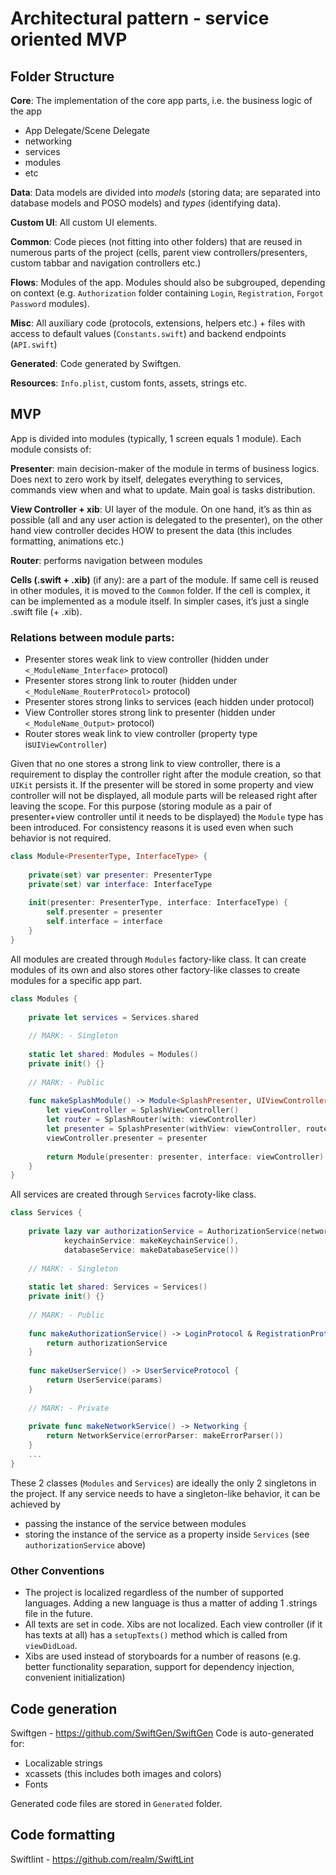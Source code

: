 # Architectural pattern - service oriented MVP
## Folder Structure
**Core**: The implementation of the core app parts, i.e. the business logic of the app
- App Delegate/Scene Delegate
- networking
- services
- modules
- etc

**Data**: Data models are divided into *models* (storing data; are separated into database models and POSO models) and *types* (identifying data).

**Custom UI**: All custom UI elements.

**Common**: Code pieces (not fitting into other folders) that are reused in numerous parts of the project (cells, parent view controllers/presenters, custom tabbar and navigation controllers etc.)

**Flows**: Modules of the app. Modules should also be subgrouped, depending on context (e.g. `Authorization` folder containing `Login`, `Registration`, `Forgot Password` modules).

**Misc**: All auxiliary code (protocols, extensions, helpers etc.) + files with access to default values (`Constants.swift`) and backend endpoints (`API.swift`)

**Generated**: Code generated by Swiftgen.

**Resources**: `Info.plist`, custom fonts, assets, strings etc.

## MVP

App is divided into modules (typically, 1 screen equals 1 module). Each module consists of:

**Presenter**: main decision-maker of the module in terms of business logics. Does next to zero work by itself, delegates everything to services, commands view when and what to update. Main goal is tasks distribution.

**View Controller + xib**: UI layer of the module. On one hand, it’s as thin as possible (all and any user action is delegated to the presenter), on the other hand view controller decides HOW to present the data (this includes formatting, animations etc.)

**Router**: performs navigation between modules

**Cells (.swift + .xib)** (if any): are a part of the module. If same cell is reused in other modules, it is moved to the `Common` folder. If the cell is complex, it can be implemented as a module itself. In simpler cases, it’s just a single .swift file (+ .xib).

### Relations between module parts:

- Presenter stores weak link to view controller (hidden under `<_ModuleName_Interface>` protocol)
- Presenter stores strong link to router (hidden under `<_ModuleName_RouterProtocol>` protocol)
- Presenter stores strong links to services (each hidden under protocol)
- View Controller stores strong link to presenter (hidden under `<_ModuleName_Output>` protocol)
- Router stores weak link to view controller (property type is`UIViewController`)

Given that no one stores a strong link to view controller, there is a requirement to display the controller right after the module creation, so that `UIKit` persists it. If the presenter will be stored in some property and view controller will not be displayed, all module parts will be released right after leaving the scope. 
For this purpose (storing module as a pair of presenter+view controller until it needs to be displayed) the `Module` type has been introduced. For consistency reasons it is used even when such behavior is not required.
```swift
class Module<PresenterType, InterfaceType> {
    
    private(set) var presenter: PresenterType
    private(set) var interface: InterfaceType
    
    init(presenter: PresenterType, interface: InterfaceType) {
        self.presenter = presenter
        self.interface = interface
    }
}
```

All modules are created through `Modules` factory-like class. It can create modules of its own and also stores other factory-like classes to create modules for a specific app part. 

```swift
class Modules {
	
    private let services = Services.shared
    
    // MARK: - Singleton
    
    static let shared: Modules = Modules()
    private init() {}
    
    // MARK: - Public
    
    func makeSplashModule() -> Module<SplashPresenter, UIViewController> {
        let viewController = SplashViewController()
        let router = SplashRouter(with: viewController)
        let presenter = SplashPresenter(withView: viewController, router: router, loginService: services.makeAuthorizationService())
        viewController.presenter = presenter
        
        return Module(presenter: presenter, interface: viewController)
    }
}
```

All services are created through `Services` facroty-like class.

```swift
class Services {
    
    private lazy var authorizationService = AuthorizationService(networkService: makeNetworkService(), 
			keychainService: makeKeychainService(), 
			databaseService: makeDatabaseService())
    
    // MARK: - Singleton
    
    static let shared: Services = Services()
    private init() {}
    
    // MARK: - Public
    
    func makeAuthorizationService() -> LoginProtocol & RegistrationProtocol {
        return authorizationService
    }
    
    func makeUserService() -> UserServiceProtocol {
        return UserService(params)
    }
	
	// MARK: - Private 
    
    private func makeNetworkService() -> Networking {
        return NetworkService(errorParser: makeErrorParser())
    }
	...
}
```

These 2 classes (`Modules` and `Services`) are ideally the only 2 singletons in the project. If any service needs to have a singleton-like behavior, it can be achieved by 
- passing the instance of the service between modules
- storing the instance of the service as a property inside `Services` (see `authorizationService` above) 

### Other Conventions

- The project is localized regardless of the number of supported languages. Adding a new language is thus a matter of adding 1 .strings file in the future.
- All texts are set in code. Xibs are not localized. Each view controller (if it has texts at all) has a `setupTexts()` method which is called from `viewDidLoad`.
- Xibs are used instead of storyboards for a number of reasons (e.g. better functionality separation, support for dependency injection, convenient initialization)

## Code generation
Swiftgen - https://github.com/SwiftGen/SwiftGen
Code is auto-generated for:
- Localizable strings
- xcassets (this includes both images and colors)
- Fonts

Generated code files are stored in `Generated` folder.

## Code formatting 
Swiftlint - https://github.com/realm/SwiftLint
